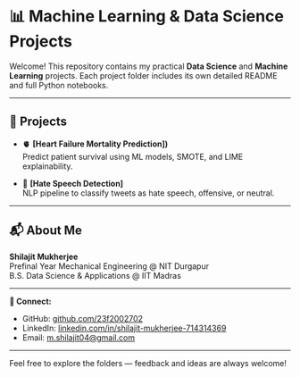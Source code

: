 # 📊 Machine Learning & Data Science Projects

Welcome! This repository contains my practical **Data Science** and **Machine Learning** projects. 
Each project folder includes its own detailed README and full Python notebooks.

---

## 📂 Projects

- 🫀 **[Heart Failure Mortality Prediction])**  
  Predict patient survival using ML models, SMOTE, and LIME explainability.

- 📢 **[Hate Speech Detection]**  
  NLP pipeline to classify tweets as hate speech, offensive, or neutral.

---

## 📬 About Me

**Shilajit Mukherjee**  
Prefinal Year Mechanical Engineering @ NIT Durgapur  
B.S. Data Science & Applications @ IIT Madras

---

**🔗 Connect:**  
- GitHub: [github.com/23f2002702](https://github.com/23f2002702)  
- LinkedIn: [linkedin.com/in/shilajit-mukherjee-714314369](https://www.linkedin.com/in/shilajit-mukherjee-714314369)  
- Email: m.shilajit04@gmail.com

---

Feel free to explore the folders — feedback and ideas are always welcome!
